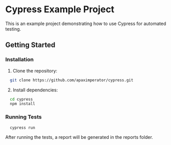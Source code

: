 # Cypress Example Project

This is an example project demonstrating how to use Cypress for automated testing.

## Getting Started

### Installation

1. Clone the repository:

```bash
  git clone https://github.com/apaximperator/cypress.git
```
2. Install dependencies:
```bash
  cd cypress
  npm install
```

### Running Tests
```bash
  cypress run
```   
After running the tests, a report will be generated in the reports folder.
